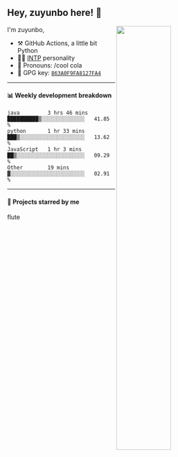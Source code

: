 

## Hey, zuyunbo here! :wave: 
[<img align="right" width="50%" src="https://github-readme-stats.vercel.app/api?username=zuyunbo&theme=dark&show_icons=true">](https://metrics.lecoq.io/ouuan?template=classic)

I'm zuyunbo,

-   :hammer_and_pick: GitHub Actions, a little bit Python
-   :man_scientist: [INTP](https://www.16personalities.com/intp-personality) personality
-   :man: Pronouns: /cool cola
-   :key: GPG key: [`863A0F9FA8127FA4`](https://github.com/zuyunbo.gpg)

---



#### :bar_chart: Weekly development breakdown

<!--START_SECTION:waka-->
```text
java         3 hrs 46 mins   ██████████▒░░░░░░░░░░░░░░   41.85 % 
python       1 hr 33 mins    ███▒░░░░░░░░░░░░░░░░░░░░░   13.62 % 
JavaScript   1 hr 3 mins     ██▒░░░░░░░░░░░░░░░░░░░░░░   09.29 % 
Other        19 mins         ▓░░░░░░░░░░░░░░░░░░░░░░░░   02.91 % 
```
<!--END_SECTION:waka-->

---

#### :star2: Projects starred by me
flute

